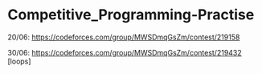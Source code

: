 # Competitive_Programming-Practise

20/06: https://codeforces.com/group/MWSDmqGsZm/contest/219158

30/06: https://codeforces.com/group/MWSDmqGsZm/contest/219432 [loops]
